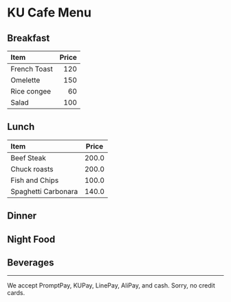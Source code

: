 # KU Cafe Menu


## Breakfast

| Item                                   | Price |
|:---------------------------------------|------:|
| French Toast                          |  120  |
| Omelette                              |  150  |
| Rice congee                           |  60   |
| Salad                                 |  100  | 


## Lunch 
| Item      | Price   |
|:-----------|--------|
| Beef Steak | 200.0 |
| Chuck roasts  | 200.0 |
| Fish and Chips| 100.0 |
| Spaghetti Carbonara| 140.0 |

    
## Dinner


## Night Food


## Beverages



---

We accept PromptPay, KUPay, LinePay, AliPay, and cash. Sorry, no credit cards.
